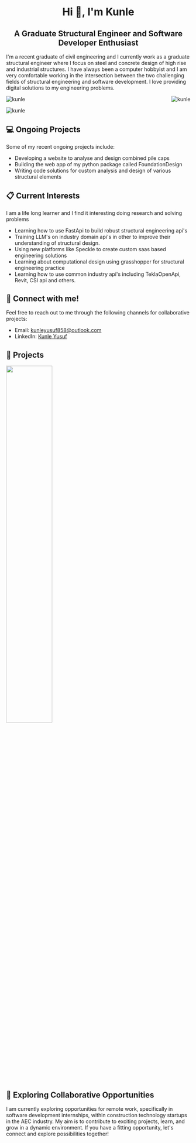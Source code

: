 <h1 align="center">Hi 👋, I'm Kunle</h1>
<h2 align="center"> A Graduate Structural Engineer and Software Developer Enthusiast</h2>
 I'm a recent graduate of civil engineering and I currently work as a graduate structural engineer where I focus on steel and concrete 
 design of high rise and industrial structures. I have always been a computer hobbyist and I am very comfortable working in the intersection between the two challenging fields of structural engineering and software development. I love providing digital solutions to my engineering problems.

<p><img align="left" src="https://github-readme-stats.vercel.app/api/top-langs?username=kunle009&show_icons=true&locale=en&layout=compact&theme=synthwave" alt="kunle" /></p>
<p>&nbsp;<img align="right" src="https://github-readme-stats.vercel.app/api?username=kunle009&show_icons=true&locale=en&theme=synthwave" alt="kunle" /></p>
<p><img align="center" src="https://github-readme-streak-stats.herokuapp.com/?user=kunle009&theme=synthwave" alt="kunle" /></p>

## 💻 Ongoing Projects
<p>
        Some of my recent ongoing projects include:
        <ul>
          <li>Developing a website to analyse and design combined pile caps</li>
          <li>Building the web app of my python package called FoundationDesign</li>
          <li>Writing code solutions for custom analysis and design of various structural elements</li>
        </ul>
      </p>

## 📋 Current Interests

I am a life long learner and I find it interesting doing research and solving problems

- Learning how to use FastApi to build robust structural engineering api's
- Training LLM's on industry domain api's in other to improve their understanding of structural design.
- Using new platforms like Speckle to create custom saas based engineering solutions
- Learning about computational design using grasshopper for structural engineering practice
- Learning how to use common industry api's including TeklaOpenApi, Revit, CSI api and others.

## 🔗 Connect with me!

Feel free to reach out to me through the following channels for collaborative projects:

- Email: [kunleyusuf858@outlook.com](mailto:github@kunleyusuf858@outlook.com)
- LinkedIn: [Kunle Yusuf](https://www.linkedin.com/in/kunle-yusuf/)

## 🚀 Projects

<p float="left">
    <a href="https://github.com/kunle009/FoundationDesign">
        <img src="https://github-readme-stats.vercel.app/api/pin/?username=kunle009&repo=FoundationDesign" width="50%" />
    </a>
</p>

## 🎯 Exploring Collaborative Opportunities

I am currently exploring opportunities for remote work, specifically in software development internships, within construction technology startups in the AEC industry. My aim is to contribute to exciting projects, learn, and grow in a dynamic environment. If you have a fitting opportunity, let's connect and explore possibilities together!